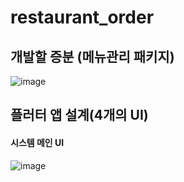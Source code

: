 # restaurant_order

## 개발할 증분 (메뉴관리 패키지)
![image](https://user-images.githubusercontent.com/58906858/235354473-43ae6cef-1fed-4c0c-9270-31266ecaf453.png)

## 플러터 앱 설계(4개의 UI)

#### 시스템 메인 UI
![image](https://user-images.githubusercontent.com/58906858/235354653-31a48061-356b-4bfb-90ac-b854fb2883f5.png)

